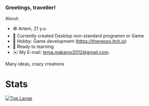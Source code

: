 ### Greetings, traveller!

About:
- 🕸 Artem, 21 y.o.
- 🔭 Currently created Desktop non-standard programm or Game
- 🎲 Hobby: Game development (https://theneoxs.itch.io)
- 📃 Ready to learning
- ✉️ My E-mail: [tema.makarov2012@gmail.com](mailto:tema.makarov2012@gmail.com).

Many ideas, crazy creations

# Stats
[![Top Langs](https://github-readme-stats.vercel.app/api/top-langs/?username=theneoxs&layout=compact)](https://github.com/anuraghazra/github-readme-stats)
